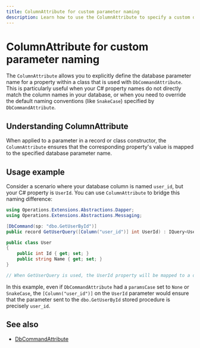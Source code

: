 ```yaml
---
title: ColumnAttribute for custom parameter naming
description: Learn how to use the ColumnAttribute to specify a custom database parameter name for individual properties, overriding default naming conventions.
---
```


# ColumnAttribute for custom parameter naming

The `ColumnAttribute` allows you to explicitly define the database parameter name for a property within a class that is used with `DbCommandAttribute`. This is particularly useful when your C# property names do not directly match the column names in your database, or when you need to override the default naming conventions (like `SnakeCase`) specified by `DbCommandAttribute`.

## Understanding ColumnAttribute

When applied to a parameter in a record or class constructor, the `ColumnAttribute` ensures that the corresponding property's value is mapped to the specified database parameter name.

## Usage example

Consider a scenario where your database column is named `user_id`, but your C# property is `UserId`. You can use `ColumnAttribute` to bridge this naming difference:

```csharp
using Operations.Extensions.Abstractions.Dapper;
using Operations.Extensions.Abstractions.Messaging;

[DbCommand(sp: "dbo.GetUserById")]
public record GetUserQuery([Column("user_id")] int UserId) : IQuery<User>;

public class User
{
    public int Id { get; set; }
    public string Name { get; set; }
}

// When GetUserQuery is used, the UserId property will be mapped to a database parameter named 'user_id'.
```

In this example, even if `DbCommandAttribute` had a `paramsCase` set to `None` or `SnakeCase`, the `[Column("user_id")]` on the `UserId` parameter would ensure that the parameter sent to the `dbo.GetUserById` stored procedure is precisely `user_id`.

## See also

*   [DbCommandAttribute](dbcommand-attribute.md)

